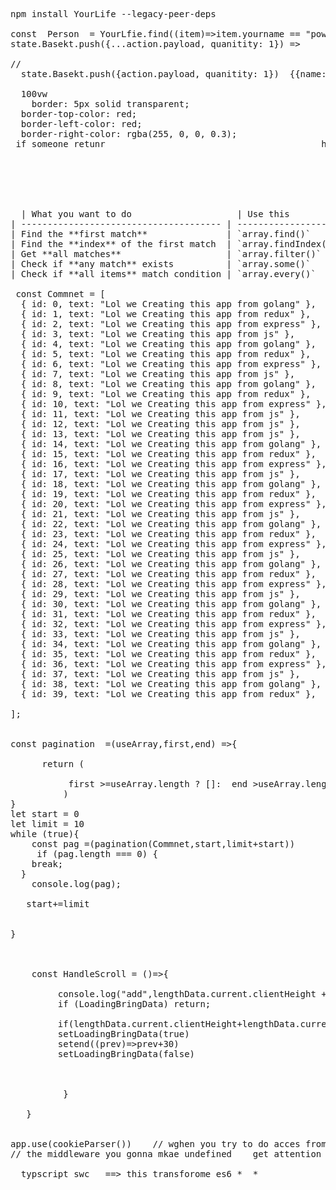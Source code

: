 <pre>npm install YourLife --legacy-peer-deps

const  Person  = YourLfie.find((item)=>item.yourname == "power")
state.Basekt.push({...action.payload, quanitity: 1}) =>       {name:"ghaith",quanitity:1}

//
  state.Basekt.push({action.payload, quanitity: 1})  {{name:"ghaith"},quanitity:1}

  100vw
    border: 5px solid transparent;
  border-top-color: red;
  border-left-color: red;
  border-right-color: rgba(255, 0, 0, 0.3); 
 if someone retunr <Promise>                                        he forget the awiat rember this all the time</Promise>






  | What you want to do                    | Use this            |
| -------------------------------------- | ------------------- |
| Find the **first match**               | `array.find()`      |
| Find the **index** of the first match  | `array.findIndex()` |
| Get **all matches**                    | `array.filter()`    |
| Check if **any match** exists          | `array.some()`      |
| Check if **all items** match condition | `array.every()`     |

 const Commnet = [
  { id: 0, text: "Lol we Creating this app from golang" },
  { id: 1, text: "Lol we Creating this app from redux" },
  { id: 2, text: "Lol we Creating this app from express" },
  { id: 3, text: "Lol we Creating this app from js" },
  { id: 4, text: "Lol we Creating this app from golang" },
  { id: 5, text: "Lol we Creating this app from redux" },
  { id: 6, text: "Lol we Creating this app from express" },
  { id: 7, text: "Lol we Creating this app from js" },
  { id: 8, text: "Lol we Creating this app from golang" },
  { id: 9, text: "Lol we Creating this app from redux" },
  { id: 10, text: "Lol we Creating this app from express" },
  { id: 11, text: "Lol we Creating this app from js" },
  { id: 12, text: "Lol we Creating this app from js" },
  { id: 13, text: "Lol we Creating this app from js" },
  { id: 14, text: "Lol we Creating this app from golang" },
  { id: 15, text: "Lol we Creating this app from redux" },
  { id: 16, text: "Lol we Creating this app from express" },
  { id: 17, text: "Lol we Creating this app from js" },
  { id: 18, text: "Lol we Creating this app from golang" },
  { id: 19, text: "Lol we Creating this app from redux" },
  { id: 20, text: "Lol we Creating this app from express" },
  { id: 21, text: "Lol we Creating this app from js" },
  { id: 22, text: "Lol we Creating this app from golang" },
  { id: 23, text: "Lol we Creating this app from redux" },
  { id: 24, text: "Lol we Creating this app from express" },
  { id: 25, text: "Lol we Creating this app from js" },
  { id: 26, text: "Lol we Creating this app from golang" },
  { id: 27, text: "Lol we Creating this app from redux" },
  { id: 28, text: "Lol we Creating this app from express" },
  { id: 29, text: "Lol we Creating this app from js" },
  { id: 30, text: "Lol we Creating this app from golang" },
  { id: 31, text: "Lol we Creating this app from redux" },
  { id: 32, text: "Lol we Creating this app from express" },
  { id: 33, text: "Lol we Creating this app from js" },
  { id: 34, text: "Lol we Creating this app from golang" },
  { id: 35, text: "Lol we Creating this app from redux" },
  { id: 36, text: "Lol we Creating this app from express" },
  { id: 37, text: "Lol we Creating this app from js" },
  { id: 38, text: "Lol we Creating this app from golang" },
  { id: 39, text: "Lol we Creating this app from redux" },
 
];

 
const pagination  =(useArray,first,end) =>{
      
      return (
          
           first >=useArray.length ? []:  end >useArray.length ? useArray.slice(first,useArray.length): useArray.slice(first, end)
          )
}
let start = 0
let limit = 10
while (true){
    const pag =(pagination(Commnet,start,limit+start))  
     if (pag.length === 0) {
    break;
  }
    console.log(pag);
  
   start+=limit
  
    
}


 
    const HandleScroll = ()=>{
        
         console.log("add",lengthData.current.clientHeight +lengthData.current.scrollTop,"tousel:",lengthData.current.scrollHeight)
         if (LoadingBringData) return;   

         if(lengthData.current.clientHeight+lengthData.current.scrollTop >=lengthData.current.scrollHeight  ){
         setLoadingBringData(true)
         setend((prev)=>prev+30)    
         setLoadingBringData(false)
         
         

          }

   }
 

app.use(cookieParser())    // wghen you try to do acces from the token and you dont use 
// the middleware you gonna mkae undefined    get attention from  this

  typscript swc   ==> this transforome es6 *  *

  
</pre>
